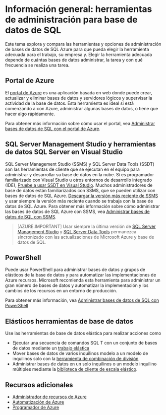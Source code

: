 <properties
    pageTitle="Información general: herramientas de administración para la base de datos SQL | Microsoft Azure"
    description="Compara las herramientas y opciones de administración de la base de datos de SQL Azure"
    services="sql-database"
    documentationCenter=""
    authors="stevestein"
    manager="jhubbard"
    editor=""/>

<tags
    ms.service="sql-database"
    ms.workload="data-management"
    ms.tgt_pltfrm="na"
    ms.devlang="na"
    ms.topic="article"
    ms.date="10/24/2016"
    ms.author="sstein"/>

# <a name="overview-management-tools-for-sql-database"></a>Información general: herramientas de administración para base de datos de SQL

Este tema explora y compara las herramientas y opciones de administración de bases de datos de SQL Azure para que pueda elegir la herramienta adecuada para el trabajo, su empresa y. Elegir la herramienta adecuada depende de cuántas bases de datos administrar, la tarea y con qué frecuencia se realiza una tarea.

## <a name="azure-portal"></a>Portal de Azure

El [portal de Azure](https://portal.azure.com) es una aplicación basada en web donde puede crear, actualizar y eliminar bases de datos y servidores lógicos y supervisar la actividad de la base de datos. Esta herramienta es ideal si está comenzando a con Azure, administrar algunas bases de datos, o tiene que hacer algo rápidamente.

Para obtener más información sobre cómo usar el portal, vea [Administrar bases de datos de SQL con el portal de Azure](sql-database-manage-portal.md).

## <a name="sql-server-management-studio-and-sql-server-data-tools-in-visual-studio"></a>SQL Server Management Studio y herramientas de datos SQL Server en Visual Studio

SQL Server Management Studio (SSMS) y SQL Server Data Tools (SSDT) son las herramientas de cliente que se ejecutan en el equipo para administrar y desarrollar su base de datos en la nube. Si es programador familiarizado con Visual Studio u otros entornos de desarrollo integrado (IDE), [Pruebe a usar SSDT en Visual Studio](https://msdn.microsoft.com/library/mt204009.aspx). Muchos administradores de base de datos están familiarizados con SSMS, que se pueden utilizar con bases de datos de SQL Azure. [Descargar la versión más reciente de SSMS](https://msdn.microsoft.com/library/mt238290) y usar siempre la versión más reciente cuando se trabaja con la base de datos de SQL Azure. Para obtener más información sobre cómo administrar las bases de datos de SQL Azure con SSMS, vea [Administrar bases de datos de SQL con SSMS](sql-database-manage-azure-ssms.md).

> [AZURE.IMPORTANT] Usar siempre la última versión de [SQL Server Management Studio](https://msdn.microsoft.com/library/mt238290) y [SQL Server Data Tools](https://msdn.microsoft.com/library/mt204009.aspx) permanezca sincronizado con las actualizaciones de Microsoft Azure y base de datos de SQL.


## <a name="powershell"></a>PowerShell

Puede usar PowerShell para administrar bases de datos y grupos de elásticos de la base de datos y para automatizar las implementaciones de Azure recursos. Microsoft recomienda esta herramienta para administrar un gran número de bases de datos y automatizar la implementación y los cambios de los recursos en un entorno de producción.

Para obtener más información, vea [Administrar bases de datos de SQL con PowerShell](sql-database-manage-powershell.md)

## <a name="elastic-database-tools"></a>Elásticos herramientas de base de datos
Use las herramientas de base de datos elástica para realizar acciones como 

* Ejecutar una secuencia de comandos SQL T con un conjunto de bases de datos mediante un [trabajo elástica](sql-database-elastic-jobs-overview.md)
* Mover bases de datos de varios inquilinos modelo a un modelo de inquilinos solo con la [herramienta de combinación de división](sql-database-elastic-scale-overview-split-and-merge.md)
* Administrar bases de datos en un solo inquilinos o un modelo inquilino múltiples mediante la [biblioteca de cliente de escala elástico](sql-database-elastic-database-client-library.md).
 

## <a name="additional-resources"></a>Recursos adicionales

- [Administrador de recursos de Azure](https://azure.microsoft.com/features/resource-manager/)
- [Automatización de Azure](https://azure.microsoft.com/documentation/services/automation/)
- [Programador de Azure](https://azure.microsoft.com/documentation/services/scheduler/)